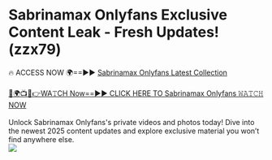# Sabrinamax Onlyfans Exclusive Content Leak - Fresh Updates! (zzx79)

🔥 ACCESS NOW 🌍==►► <a href="https://tinyurl.com/kvy9nzfs" rel="nofollow">Sabrinamax Onlyfans Latest Collection</a>
<br><br>
[🔴🌍📺📱👉WA𝚃CH Now==►► CLICK HERE TO Sabrinamax Onlyfans 𝚆𝙰𝚃𝙲𝙷 NOW](https://tinyurl.com/kvy9nzfs)
<br><br>
Unlock Sabrinamax Onlyfans's private videos and photos today! Dive into the newest 2025 content updates and explore exclusive material you won’t find anywhere else.
<br>
<a href="https://tinyurl.com/kvy9nzfs" rel="nofollow" data-target="animated-image.originalLink"><img src="https://camo.githubusercontent.com/8a4f000d20f83aca3bf7ec5f350d767afa0574a8a352519fd8cfa583a6f93a33/68747470733a2f2f692e696d6775722e636f6d2f644a486b345a712e676966" data-canonical-src="https://i.imgur.com/dJHk4Zq.gif" style="max-width: 100%; display: inline-block;" data-target="animated-image.originalImage"></a>
<br>
